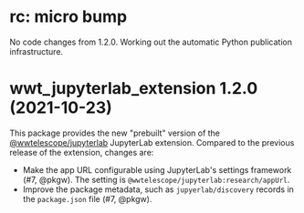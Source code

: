 # rc: micro bump

No code changes from 1.2.0. Working out the automatic Python publication
infrastructure.


# wwt_jupyterlab_extension 1.2.0 (2021-10-23)

This package provides the new "prebuilt" version of the [@wwtelescope/jupyterlab]
JupyterLab extension. Compared to the previous release of the extension, changes
are:

[@wwtelescope/jupyterlab]: https://www.npmjs.com/package/@wwtelescope/jupyterlab

- Make the app URL configurable using JupyterLab's settings framework (#7,
  @pkgw). The setting is `@wwtelescope/jupyterlab:research/appUrl`.
- Improve the package metadata, such as `jupyerlab/discovery` records in
  the `package.json` file (#7, @pkgw).
